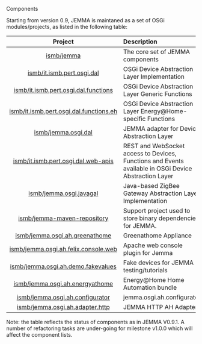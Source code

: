 Components
<!-- Remember: the first line always goes with the title-->
<!-- Please use h3 headers (###) inside these files -->

Starting from version 0.9, JEMMA is maintaned as a set of OSGi modules/projects, as listed in the following table:

<div class="jemmahwtablesfather">

| Project | Description |
| :------:|:------------|
| [ismb/jemma](https://github.com/ismb/jemma) | The core set of JEMMA components|
| [ismb/it.ismb.pert.osgi.dal](https://github.com/ismb/it.ismb.pert.osgi.dal) | OSGi Device Abstraction Layer Implementation|
| [ismb/it.ismb.pert.osgi.dal.functions](https://github.com/ismb/it.ismb.pert.osgi.dal.functions) | OSGi Device Abstraction Layer Generic Functions|
| [ismb/it.ismb.pert.osgi.dal.functions.eh](https://github.com/ismb/it.ismb.pert.osgi.dal.functions.eh) | OSGi Device Abstraction Layer Energy@Home-specific Functions|
| [ismb/jemma.osgi.dal](https://github.com/ismb/jemma.osgi.dal) | JEMMA adapter for Device Abstraction Layer|
| [ismb/it.ismb.pert.osgi.dal.web-apis](https://github.com/ismb/it.ismb.pert.osgi.dal.web-apis) | REST and WebSocket access to Devices, Functions and Events available in OSGi Device Abstraction Layer|
| [ismb/jemma.osgi.javagal](https://github.com/ismb/jemma.osgi.javagal) | Java-based ZigBee Gateway Abstraction Layer Implementation|
| [ismb/jemma-maven-repository](https://github.com/ismb/jemma-maven-repository) | Support project used to store binary dependencies for JEMMA.|
| [ismb/jemma.osgi.ah.greenathome](https://github.com/ismb/jemma.osgi.ah.greenathome) | Greenathome Appliance|
| [ismb/jemma.osgi.ah.felix.console.web](https://github.com/ismb/jemma.osgi.ah.felix.console.web) | Apache web console plugin for Jemma|
| [ismb/jemma.osgi.ah.demo.fakevalues](https://github.com/ismb/jemma.osgi.ah.demo.fakevalues) | Fake devices for JEMMA testing/tutorials|
| [ismb/jemma.osgi.ah.energyathome](https://github.com/ismb/jemma.osgi.ah.energyathome) | Energy@Home Home Automation bundle|
| [ismb/jemma.osgi.ah.configurator](https://github.com/ismb/jemma.osgi.ah.configurator) | jemma.osgi.ah.configurator|
| [ismb/jemma.osgi.ah.adapter.http](https://github.com/ismb/jemma.osgi.ah.adapter.http) | JEMMA HTTP AH Adapter|


</div>

Note: the table reflects the status of components as in JEMMA V0.9.1. 
A number of refactoring tasks are under-going for milestone v1.0.0 which will affect the component lists.





